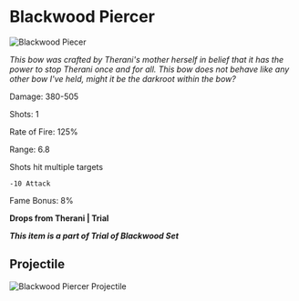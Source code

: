 # Blackwood Piercer

![Blackwood Piecer](https://vwiki.valorserver.com/api/item/picture/blackwood%20piercer)

<i>This bow was crafted by Therani's mother herself in belief that it has the power to stop Therani once and for all. This bow does not behave like any other bow I've held, might it be the darkroot within the bow?</i>

Damage: 380-505

Shots: 1

Rate of Fire: 125%

Range: 6.8

Shots hit multiple targets

    -10 Attack
    
Fame Bonus: 8%

**Drops from Therani | Trial**

***This item is a part of Trial of Blackwood Set***

## Projectile 

![Blackwood Piercer Projectile](https://cdn.discordapp.com/attachments/953134990428868629/981331243528495144/blackwood_piercer.gif)
